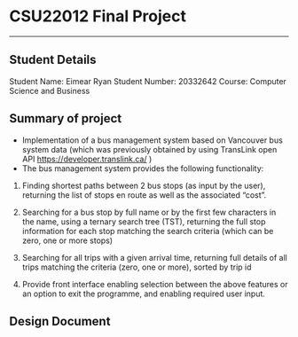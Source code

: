# CSU22012 Final Project
***

## Student Details

Student Name: Eimear Ryan
Student Number: 20332642
Course: Computer Science and Business


## Summary of project

* Implementation of a bus management system based on Vancouver bus system data (which was previously obtained by using TransLink open API
https://developer.translink.ca/ )
* The bus management system provides the following functionality:

1) Finding shortest paths between 2 bus stops (as input by the user), returning the list of stops
en route as well as the associated “cost”.

2) Searching for a bus stop by full name or by the first few characters in the name, using a
ternary search tree (TST), returning the full stop information for each stop matching the
search criteria (which can be zero, one or more stops)

3) Searching for all trips with a given arrival time, returning full details of all trips matching the
criteria (zero, one or more), sorted by trip id

4) Provide front interface enabling selection between the above features or an option to exit
the programme, and enabling required user input.


## Design Document 


